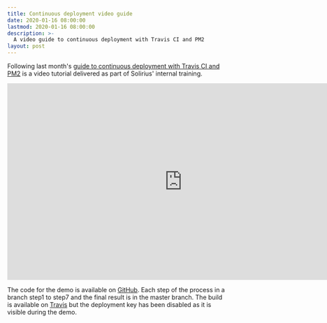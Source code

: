 ```yaml
---
title: Continuous deployment video guide
date: 2020-01-16 08:00:00
lastmod: 2020-01-16 08:00:00
description: >-
  A video guide to continuous deployment with Travis CI and PM2
layout: post
---
```


Following last month's [guide to continuous deployment with Travis CI and PM2](/posts/2019-12-03-continuous-deployment-on-a-budget) is a video tutorial delivered as part of Solirius' internal training.

<iframe width="800" height="450" src="https://youtube.com/embed/krWcDP4LRT8" frameborder="0" allowfullscreen></iframe>

The code for the demo is available on [GitHub](https://www.github.com/linusnorton/continuous-deployment-demo). Each step of the process in a branch step1 to step7 and the final result is in the master branch. The build is available on [Travis](https://travis-ci.org/linusnorton/continuous-deployment-demo) but the deployment key has been disabled as it is visible during the demo.
